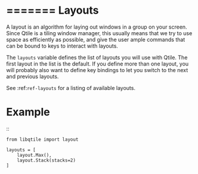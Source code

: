=======
Layouts
=======

A layout is an algorithm for laying out windows in a group on your screen.
Since Qtile is a tiling window manager, this usually means that we try to use
space as efficiently as possible, and give the user ample commands that can be
bound to keys to interact with layouts.

The `layouts` variable defines the list of layouts you will use with Qtile.
The first layout in the list is the default. If you define more than one
layout, you will probably also want to define key bindings to let you switch to
the next and previous layouts.

See :ref:`ref-layouts` for a listing of available layouts.


Example
=======

::

    from libqtile import layout

    layouts = [
        layout.Max(),
        layout.Stack(stacks=2)
    ]
